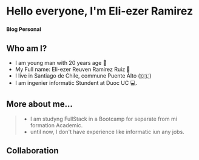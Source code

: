# Hello everyone, I'm Eli-ezer Ramirez
### <sub> Blog Personal </sub>


<!-- here are information that who i am-->
## Who am I?
- I am young man with 20 years age 🍃
- My Full name: Eli-ezer Reuven Ramirez Ruiz 🧔
- I live in Santiago de Chile, commune Puente Alto (🇨🇱) 
- I am ingenier informatic Stundent at Duoc UC 💻.

## More about me...

> - I am studyng FullStack in a Bootcamp for separate from mi formation Academic.
> - until now, I don't have experience like informatic iun any jobs.


## Collaboration

<!--
## things that i can write 
- 🔭 I’m currently working on ...
- 🌱 I’m currently learning ...
- 👯 I’m looking to collaborate on ...
- 🤔 I’m looking for help with ...
- 💬 Ask me about ...
- 📫 How to reach me: ...
- 😄 Pronouns: ...
- ⚡ Fun fact: ...
-->
